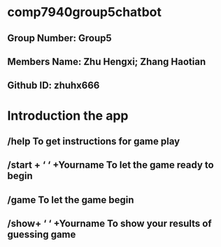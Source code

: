 # comp7940group5chatbot

## Group Number: Group5
## Members Name: Zhu Hengxi; Zhang Haotian
## Github ID: zhuhx666

# Introduction the app
## /help To get instructions for game play
## /start + ‘ ‘ +Yourname  To let the game ready to begin
## /game   To let the game begin
## /show+ ‘ ‘ +Yourname   To show your results of guessing game
